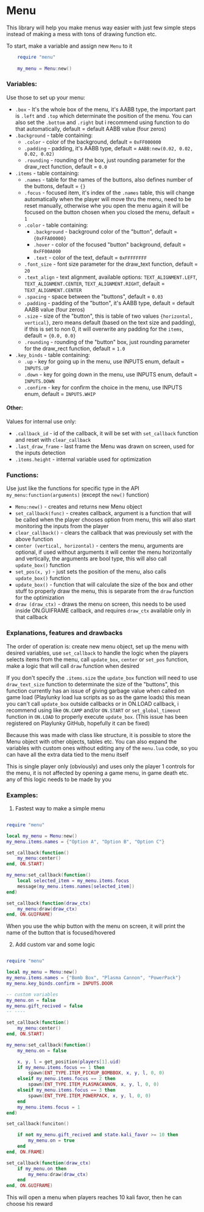 # Menu

This library will help you make menus way easier with just few simple steps instead of making a mess with tons of drawing function etc.

To start, make a variable and assign new `Menu` to it


```lua
    require "menu"
    
    my_menu = Menu:new()
```
### Variables:
Use those to set up your menu:
- `.box` - It's the whole box of the menu, it's AABB type, the important part is `.left` and `.top` which determinate the position of the menu. You can also set the `.bottom` and `.right` but i recommend using function to do that automatically, default = default AABB value (four zeros)
- `.background` - table containing:
  - `.color` - color of the background, default = `0xFF000000`
  - `.padding` - padding, it's AABB type, default = `AABB:new(0.02, 0.02, 0.02, 0.02)`
  - `.rounding` - rounding of the box, just rounding parameter for the draw_rect function, default = `0.0`
- `.items` - table containing:
  - `.names` - table for the names of the buttons, also defines number of the buttons, default = `{}`
  - `.focus` - focused item, it's index of the `.names` table, this will change automatically when the player will move thru the menu, need to be reset manually, otherwise whe you open the menu again it will be focused on the button chosen when you closed the menu, default = `1`
  - `.color` - table containing:
    - `.background` - background color of the "button", default = `{0xFFA00000}`
    - `.hover` - color of the focused "button" background, default = `0xFF00A000`
    - `.text` - color of the text, default = `0xFFFFFFFF`
  - `.font_size` - font size parameter for the draw_text function, default = `20`
  - `.text_align` - text alignment, available options: `TEXT_ALIGNMENT.LEFT`, `TEXT_ALIGNMENT.CENTER`, `TEXT_ALIGNMENT.RIGHT`, default = `TEXT_ALIGNMENT.CENTER`
  - `.spacing` - space between the "buttons", default = `0.03`
  - `.padding` - padding of the "button", it's AABB type, default = default AABB value (four zeros)
  - `.size` - size of the "button", this is table of two values `{horizontal, vertical}`, zero means default (based on the text size and padding), if this is set to non 0, it will overwrite any padding for the `items`, default = `{0.0, 0.0}`
  - `.rounding` - rounding of the "button" box, just rounding parameter for the draw_rect function, default = `1.0`
- `.key_binds` - table containing:
  - `.up` - key for going up in the menu, use INPUTS enum, default = `INPUTS.UP`
  - `.down` - key for going down in the menu, use INPUTS enum, default = `INPUTS.DOWN`
  - `.confirm` - key for confirm the choice in the menu, use INPUTS enum, default = `INPUTS.WHIP`

#### Other:
Values for internal use only:
 - `.callback_id` - id of the callback, it will be set with `set_callback` function and reset with `clear_callback`
 - `.last_draw_frame` - last frame the Menu was drawn on screen, used for the inputs detection
 - `.items.height` - internal variable used for optimization
 

### Functions:
Use just like the functions for specific type in the API `my_menu:function(arguments)` (except the `new()` function)
 - `Menu:new()` - creates and returns new Menu object
 - `set_callback(func)` - creates callback, argument is a function that will be called when the player chooses option from menu, this will also start monitoring the inputs from the player
 - `clear_callback()` - clears the callback that was previously set with the above function
 - `center (vertical, horizontal)` - centers the menu, arguments are optional, if used without arguments it will center the menu horizontally and vertically, the arguments are bool type, this will also call `update_box()` function
 - `set_pos(x, y)` - just sets the position of the menu, also calls `update_box()` function
 - `update_box()` - function that will calculate the size of the box and other stuff to properly draw the menu, this is separate from the `draw` function for the optimization
 - `draw (draw_ctx)` - draws the menu on screen, this needs to be used inside ON.GUIFRAME callback, and requires `draw_ctx` available only in that callback
 
 ### Explanations, features and drawbacks
The order of operation is: create new menu object, set up the menu with desired variables, use `set_callback` to handle the logic when the players selects items from the menu, call `update_box`, `center` or `set_pos` function, make a logic that will call `draw` function when desired

If you don't specify the `.items.size` the `update_box` function will need to use `draw_text_size` function to determinate the size of the "buttons", this function currently has an issue of giving garbage value when called on game load (Playlunky load lua scripts as so as the game loads)
this mean you can't call `update_box` outside callbacks or in ON.LOAD callback, i recommend using like `ON.CAMP` and/or `ON.START` or `set_global_timeout` function in `ON.LOAD` to properly execute `update_box`. (This issue has been registered on Playlunky GitHub, hopefully it can be fixed)

Because this was made with class like structure, it is possible to store the Menu object with other objects, tables etc.
You can also expand the variables with custom ones without editing any of the `menu.lua` code, so you can have all the extra data tied to the menu itself

This is single player only (obviously) and uses only the player 1 controls for the menu, it is not affected by opening a game menu, in game death etc. any of this logic needs to be made by you

### Examples:

1. Fastest way to make a simple menu
```lua

require "menu"

local my_menu = Menu:new()
my_menu.items.names = {"Option A", "Option B", "Option C"}

set_callback(function()
    my_menu:center()
end, ON.START)

my_menu:set_callback(function()
    local selected_item = my_menu.items.focus
    message(my_menu.items.names[selected_item])
end)

set_callback(function(draw_ctx)
    my_menu:draw(draw_ctx)
end, ON.GUIFRAME)

```
When you use the whip button with the menu on screen, it will print the name of the button that is focused/hovered

2. Add custom var and some logic
```lua

require "menu"

local my_menu = Menu:new()
my_menu.items.names = {"Bomb Box", "Plasma Cannon", "PowerPack"}
my_menu.key_binds.confirm = INPUTS.DOOR

-- custom variables
my_menu.on = false
my_menu.gift_recived = false
-- ----

set_callback(function()
    my_menu:center()
end, ON.START)

my_menu:set_callback(function()
    my_menu.on = false

    x, y, l = get_position(players[1].uid)
    if my_menu.items.focus == 1 then
        spawn(ENT_TYPE.ITEM_PICKUP_BOMBBOX, x, y, l, 0, 0)
    elseif my_menu.items.focus == 2 then
        spawn(ENT_TYPE.ITEM_PLASMACANNON, x, y, l, 0, 0)
    elseif my_menu.items.focus == 3 then
        spawn(ENT_TYPE.ITEM_POWERPACK, x, y, l, 0, 0)
    end
    my_menu.items.focus = 1
end)

set_callback(funciton()

    if not my_menu.gift_recived and state.kali_favor >= 10 then
        my_menu.on = true
    end
end, ON.FRAME)

set_callback(function(draw_ctx)
    if my_menu.on then
        my_menu:draw(draw_ctx)
    end
end, ON.GUIFRAME)

```
This will open a menu when players reaches 10 kali favor, then he can choose his reward

